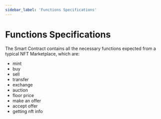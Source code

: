 ```yaml
---
sidebar_label: 'Functions Specifications'
---
```


# Functions Specifications

The Smart Contract contains all the necessary functions expected from a typical NFT Marketplace, which are:

* mint
* buy
* sell
* transfer
* exchange
* auction
* floor price
* make an offer
* accept offer
* getting nft info
